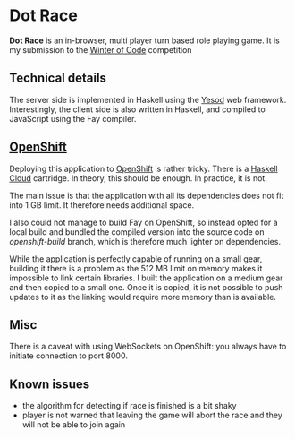 # Dot Race

**Dot Race** is an in-browser, multi player turn based role playing game. It is
my submission to the [Winter of Code] competition

[Winter of Code]: http://openshift.devconf.cz/


## Technical details

The server side is implemented in Haskell using the [Yesod] web framework.
Interestingly, the client side is also written in Haskell, and compiled to
JavaScript using the Fay compiler.

[Yesod]: http://www.yesodweb.com/
[Fay]: https://github.com/faylang/fay/wiki


## [OpenShift]

Deploying this application to [OpenShift] is rather tricky. There is a [Haskell
Cloud] cartridge. In theory, this should be enough. In practice, it is not.

[Haskell Cloud]: http://code.accursoft.com/haskell-cloud/
[OpenShift]: https://www.openshift.com/

The main issue is that the application with all its dependencies does not fit
into 1 GB limit. It therefore needs additional space.

I also could not manage to build Fay on OpenShift, so instead opted for a
local build and bundled the compiled version into the source code on
*openshift-build* branch, which is therefore much lighter on dependencies.

While the application is perfectly capable of running on a small gear, building
it there is a problem as the 512 MB limit on memory makes it impossible to link
certain libraries. I built the application on a medium gear and then copied to
a small one. Once it is copied, it is not possible to push updates to it as the
linking would require more memory than is available.


## Misc

There is a caveat with using WebSockets on OpenShift: you always have to
initiate connection to port 8000.


## Known issues

 * the algorithm for detecting if race is finished is a bit shaky
 * player is not warned that leaving the game will abort the race and they will
   not be able to join again
